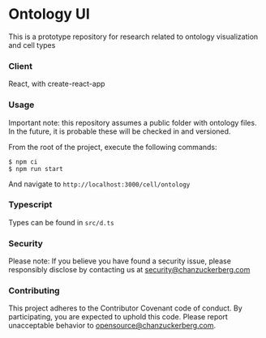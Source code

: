# Ontology UI

This is a prototype repository for research related to ontology visualization and cell types

### Client

React, with create-react-app

### Usage

Important note: this repository assumes a public folder with ontology files. In the future, it is probable these will be checked in and versioned.

From the root of the project, execute the following commands:

```
$ npm ci
$ npm run start
```

And navigate to `http://localhost:3000/cell/ontology`

### Typescript

Types can be found in `src/d.ts`

### Security

Please note: If you believe you have found a security issue, please responsibly disclose by contacting us at security@chanzuckerberg.com

### Contributing

This project adheres to the Contributor Covenant code of conduct. By participating, you are expected to uphold this code. Please report unacceptable behavior to opensource@chanzuckerberg.com.
